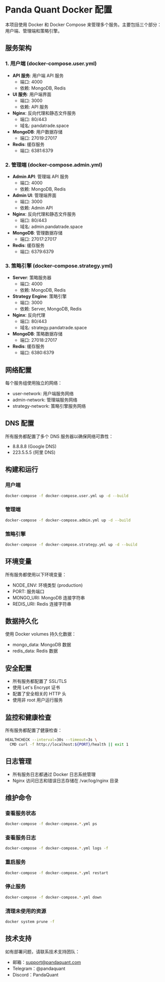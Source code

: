 # Panda Quant Docker 配置

本项目使用 Docker 和 Docker Compose 来管理多个服务。主要包括三个部分：用户端、管理端和策略引擎。

## 服务架构

### 1. 用户端 (docker-compose.user.yml)
- **API 服务**: 用户端 API 服务
  - 端口: 4000
  - 依赖: MongoDB, Redis
- **UI 服务**: 用户端界面
  - 端口: 3000
  - 依赖: API 服务
- **Nginx**: 反向代理和静态文件服务
  - 端口: 80/443
  - 域名: pandatrade.space
- **MongoDB**: 用户数据存储
  - 端口: 27019:27017
- **Redis**: 缓存服务
  - 端口: 6381:6379

### 2. 管理端 (docker-compose.admin.yml)
- **Admin API**: 管理端 API 服务
  - 端口: 4000
  - 依赖: MongoDB, Redis
- **Admin UI**: 管理端界面
  - 端口: 3000
  - 依赖: Admin API
- **Nginx**: 反向代理和静态文件服务
  - 端口: 80/443
  - 域名: admin.pandatrade.space
- **MongoDB**: 管理数据存储
  - 端口: 27017:27017
- **Redis**: 缓存服务
  - 端口: 6379:6379

### 3. 策略引擎 (docker-compose.strategy.yml)
- **Server**: 策略服务器
  - 端口: 4000
  - 依赖: MongoDB, Redis
- **Strategy Engine**: 策略引擎
  - 端口: 3000
  - 依赖: Server, MongoDB, Redis
- **Nginx**: 反向代理
  - 端口: 80/443
  - 域名: strategy.pandatrade.space
- **MongoDB**: 策略数据存储
  - 端口: 27018:27017
- **Redis**: 缓存服务
  - 端口: 6380:6379

## 网络配置

每个服务组使用独立的网络：
- user-network: 用户端服务网络
- admin-network: 管理端服务网络
- strategy-network: 策略引擎服务网络

## DNS 配置

所有服务都配置了多个 DNS 服务器以确保网络可靠性：
- 8.8.8.8 (Google DNS)
- 223.5.5.5 (阿里 DNS)

## 构建和运行

### 用户端
```bash
docker-compose -f docker-compose.user.yml up -d --build
```

### 管理端
```bash
docker-compose -f docker-compose.admin.yml up -d --build
```

### 策略引擎
```bash
docker-compose -f docker-compose.strategy.yml up -d --build
```

## 环境变量

所有服务都使用以下环境变量：
- NODE_ENV: 环境类型 (production)
- PORT: 服务端口
- MONGO_URI: MongoDB 连接字符串
- REDIS_URI: Redis 连接字符串

## 数据持久化

使用 Docker volumes 持久化数据：
- mongo_data: MongoDB 数据
- redis_data: Redis 数据

## 安全配置

- 所有服务都配置了 SSL/TLS
- 使用 Let's Encrypt 证书
- 配置了安全相关的 HTTP 头
- 使用非 root 用户运行服务

## 监控和健康检查

所有服务都配置了健康检查：
```bash
HEALTHCHECK --interval=30s --timeout=3s \
  CMD curl -f http://localhost:${PORT}/health || exit 1
```

## 日志管理

- 所有服务日志都通过 Docker 日志系统管理
- Nginx 访问日志和错误日志存储在 /var/log/nginx 目录

## 维护命令

### 查看服务状态
```bash
docker-compose -f docker-compose.*.yml ps
```

### 查看服务日志
```bash
docker-compose -f docker-compose.*.yml logs -f
```

### 重启服务
```bash
docker-compose -f docker-compose.*.yml restart
```

### 停止服务
```bash
docker-compose -f docker-compose.*.yml down
```

### 清理未使用的资源
```bash
docker system prune -f
```

## 技术支持

如有部署问题，请联系技术支持团队：
- 邮箱：support@pandaquant.com
- Telegram：@pandaquant
- Discord：PandaQuant 